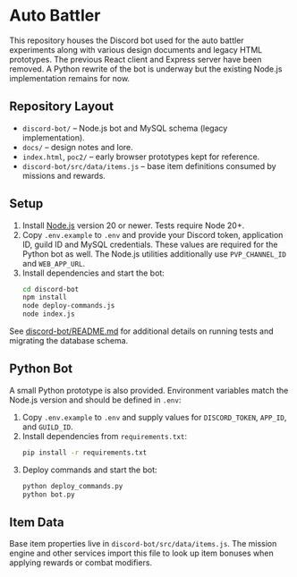 # Auto Battler

This repository houses the Discord bot used for the auto battler experiments along with various design documents and legacy HTML prototypes. The previous React client and Express server have been removed. A Python rewrite of the bot is underway but the existing Node.js implementation remains for now.

## Repository Layout

- `discord-bot/` – Node.js bot and MySQL schema (legacy implementation).
- `docs/` – design notes and lore.
- `index.html`, `poc2/` – early browser prototypes kept for reference.
- `discord-bot/src/data/items.js` – base item definitions consumed by missions and rewards.

## Setup

1. Install [Node.js](https://nodejs.org/) version 20 or newer. Tests require Node 20+.
2. Copy `.env.example` to `.env` and provide your Discord token, application ID, guild ID and MySQL credentials. These values are required for the Python bot as well. The Node.js utilities additionally use `PVP_CHANNEL_ID` and `WEB_APP_URL`.
3. Install dependencies and start the bot:
   ```bash
   cd discord-bot
   npm install
   node deploy-commands.js
   node index.js
   ```

See [discord-bot/README.md](discord-bot/README.md) for additional details on running tests and migrating the database schema.

## Python Bot

A small Python prototype is also provided. Environment variables match the Node.js version and should be defined in `.env`:

1. Copy `.env.example` to `.env` and supply values for `DISCORD_TOKEN`, `APP_ID`, and `GUILD_ID`.
2. Install dependencies from `requirements.txt`:
   ```bash
   pip install -r requirements.txt
   ```
3. Deploy commands and start the bot:
   ```bash
   python deploy_commands.py
   python bot.py
   ```

## Item Data

Base item properties live in `discord-bot/src/data/items.js`. The mission engine and other services import this file to look up item bonuses when applying rewards or combat modifiers.

